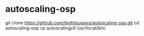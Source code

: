 # autoscaling-osp

git clone https://github.com/teghitsugaya/autoscaling-osp.git
cd autoscaling-osp
cp autoscalingctl /usr/local/bin/
